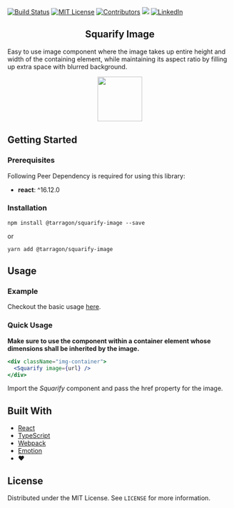 [![Build Status][build-shield]]()
[![MIT License][license-shield]][license-url]
[![Contributors][contributors-shield]]()
<img src="https://img.badgesize.io/shreya0712/squarify-image/master/build/index.js.gz?style=for-the-badge&compression=gzip&label=gzip+size&max=8000&softmax=4000">
[![LinkedIn][linkedin-shield]][linkedin-url]

  <p align="center"><h2 align="center">Squarify Image</h2></p>

Easy to use image component where the image takes up entire height and width of the containing element, while maintaining its aspect ratio by filling up extra space with blurred background.

<div align="center">
<img src="https://user-images.githubusercontent.com/47115189/73382430-7f618000-42ed-11ea-8286-d256b2afa4e1.png" height="100px" width="100px">
</div>

## Getting Started

### Prerequisites

Following Peer Dependency is required for using this library:

- <b>react</b>: ^16.12.0

### Installation

```
npm install @tarragon/squarify-image --save
```

or

```
yarn add @tarragon/squarify-image
```

## Usage

### Example

Checkout the basic usage <a href="https://codesandbox.io/s/quizzical-goldstine-qii4c">here</a>.<br/>

### Quick Usage

<strong>Make sure to use the component within a container element whose dimensions shall be inherited by the image.</strong>

```jsx
<div className="img-container">
  <Squarify image={url} />
</div>
```

Import the <em>Squarify</em> component and pass the href property for the image.

## Built With

- [React](https://reactjs.org/)
- [TypeScript](https://www.typescriptlang.org/)
- [Webpack](https://webpack.js.org/)
- [Emotion](https://emotion.sh/)
- ❤️

<!-- LICENSE -->

## License

Distributed under the MIT License. See `LICENSE` for more information.

<!-- MARKDOWN LINKS & IMAGES -->

[build-shield]: https://img.shields.io/badge/build-passing-brightgreen.svg?style=for-the-badge
[contributors-shield]: https://img.shields.io/badge/contributors-1-orange.svg?style=for-the-badge
[license-shield]: https://img.shields.io/badge/license-MIT-blue.svg?style=for-the-badge
[license-url]: https://choosealicense.com/licenses/mit
[linkedin-shield]: https://img.shields.io/badge/-LinkedIn-black.svg?style=for-the-badge&logo=linkedin&colorB=0077B5
[linkedin-url]: https://www.linkedin.com/in/shreya-tiwari/
[product-screenshot]: https://user-images.githubusercontent.com/4329912/59576904-0d7e5280-90df-11e9-868d-dec257ed1626.png
